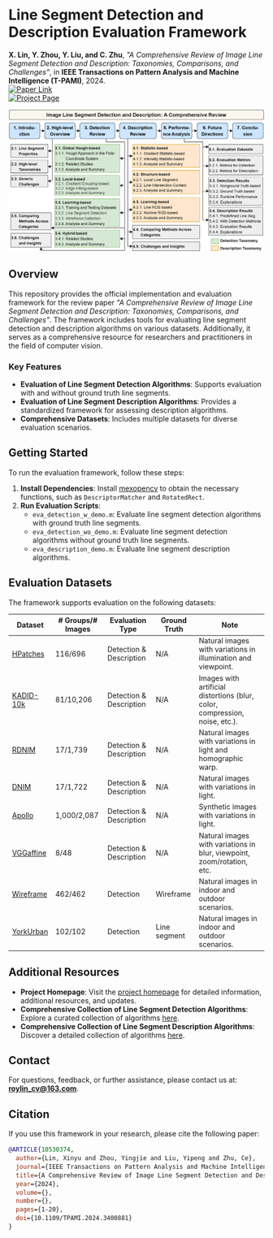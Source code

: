 # Line Segment Detection and Description Evaluation Framework

**X. Lin, Y. Zhou, Y. Liu, and C. Zhu**, *"A Comprehensive Review of Image Line Segment Detection and Description: Taxonomies, Comparisons, and Challenges"*, in **IEEE Transactions on Pattern Analysis and Machine Intelligence (T-PAMI)**, 2024.  
[![Paper Link](https://img.shields.io/badge/Paper-IEEE%20T--PAMI-blue)](https://ieeexplore.ieee.org/document/10530374)  
[![Project Page](https://img.shields.io/badge/Project-Page-green)](https://roylin1229.github.io/LSD_Review/)

![](https://github.com/roylin1229/line_segment_review/blob/main/structure.jpg)

## Overview

This repository provides the official implementation and evaluation framework for the review paper *"A Comprehensive Review of Image Line Segment Detection and Description: Taxonomies, Comparisons, and Challenges"*. The framework includes tools for evaluating line segment detection and description algorithms on various datasets. Additionally, it serves as a comprehensive resource for researchers and practitioners in the field of computer vision.

### Key Features
- **Evaluation of Line Segment Detection Algorithms**: Supports evaluation with and without ground truth line segments.
- **Evaluation of Line Segment Description Algorithms**: Provides a standardized framework for assessing description algorithms.
- **Comprehensive Datasets**: Includes multiple datasets for diverse evaluation scenarios.

## Getting Started

To run the evaluation framework, follow these steps:

1. **Install Dependencies**: Install [mexopencv](https://kyamagu.github.io/mexopencv/) to obtain the necessary functions, such as `DescriptorMatcher` and `RotatedRect`.
2. **Run Evaluation Scripts**:
   - `eva_detection_w_demo.m`: Evaluate line segment detection algorithms with ground truth line segments.
   - `eva_detection_wo_demo.m`: Evaluate line segment detection algorithms without ground truth line segments.
   - `eva_description_demo.m`: Evaluate line segment description algorithms.

## Evaluation Datasets

The framework supports evaluation on the following datasets:

| **Dataset**       | **# Groups/# Images** | **Evaluation Type** | **Ground Truth** | **Note**                                                                 |
|--------------------|-----------------------|---------------------|------------------|-------------------------------------------------------------------------|
| [HPatches](https://github.com/hpatches/hpatches-dataset) | 116/696              | Detection & Description | N/A            | Natural images with variations in illumination and viewpoint.           |
| [KADID-10k](https://database.mmsp-kn.de/kadid-10k-database.html) | 81/10,206            | Detection & Description | N/A            | Images with artificial distortions (blur, color, compression, noise, etc.). |
| [RDNIM](https://cvg-data.inf.ethz.ch/RDNIM/RDNIM.zip) | 17/1,739             | Detection & Description | N/A            | Natural images with variations in light and homographic warp.           |
| [DNIM](https://cvg-data.inf.ethz.ch/DNIM/DNIM.zip) | 17/1,722             | Detection & Description | N/A            | Natural images with variations in light.                                |
| [Apollo](https://developer.apollo.auto/synthetic.html) | 1,000/2,087          | Detection & Description | N/A            | Synthetic images with variations in light.                              |
| [VGGaffine](https://www.robots.ox.ac.uk/~vgg/research/affine/) | 8/48                 | Detection & Description | N/A            | Natural images with variations in blur, viewpoint, zoom/rotation, etc.  |
| [Wireframe](https://github.com/huangkuns/wireframe) | 462/462              | Detection            | Wireframe       | Natural images in indoor and outdoor scenarios.                         |
| [YorkUrban](https://www.dropbox.com/s/irpeiejekbgy383/YorkUrban-LineSegment.zip) | 102/102              | Detection            | Line segment    | Natural images in indoor and outdoor scenarios.                         |

## Additional Resources

- **Project Homepage**: Visit the [project homepage](https://roylin1229.github.io/LSD_Review/) for detailed information, additional resources, and updates.
- **Comprehensive Collection of Line Segment Detection Algorithms**: Explore a curated collection of algorithms [here](https://roylin1229.github.io/LSD_Review/).
- **Comprehensive Collection of Line Segment Description Algorithms**: Discover a detailed collection of algorithms [here](https://roylin1229.github.io/LSD_Review/).

## Contact

For questions, feedback, or further assistance, please contact us at: **roylin_cv@163.com**.

## Citation

If you use this framework in your research, please cite the following paper:

```bibtex
@ARTICLE{10530374,
  author={Lin, Xinyu and Zhou, Yingjie and Liu, Yipeng and Zhu, Ce},
  journal={IEEE Transactions on Pattern Analysis and Machine Intelligence},
  title={A Comprehensive Review of Image Line Segment Detection and Description: Taxonomies, Comparisons, and Challenges},
  year={2024},
  volume={},
  number={},
  pages={1-20},
  doi={10.1109/TPAMI.2024.3400881}
}
